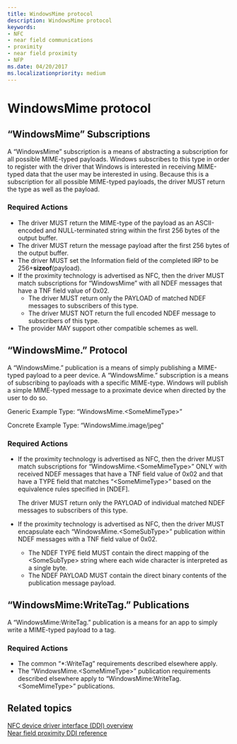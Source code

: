 ```yaml
---
title: WindowsMime protocol
description: WindowsMime protocol
keywords:
- NFC
- near field communications
- proximity
- near field proximity
- NFP
ms.date: 04/20/2017
ms.localizationpriority: medium
---
```


# WindowsMime protocol


## “WindowsMime” Subscriptions


A “WindowsMime” subscription is a means of abstracting a subscription for all possible MIME-typed payloads. Windows subscribes to this type in order to register with the driver that Windows is interested in receiving MIME-typed data that the user may be interested in using. Because this is a subscription for all possible MIME-typed payloads, the driver MUST return the type as well as the payload.

### Required Actions

-   The driver MUST return the MIME-type of the payload as an ASCII-encoded and NULL-terminated string within the first 256 bytes of the output buffer.
-   The driver MUST return the message payload after the first 256 bytes of the output buffer.
-   The driver MUST set the Information field of the completed IRP to be 256+**sizeof**(payload).
-   If the proximity technology is advertised as NFC, then the driver MUST match subscriptions for “WindowsMime” with all NDEF messages that have a TNF field value of 0x02.
    -   The driver MUST return only the PAYLOAD of matched NDEF messages to subscribers of this type.
    -   The driver MUST NOT return the full encoded NDEF message to subscribers of this type.
-   The provider MAY support other compatible schemes as well.

## “WindowsMime.” Protocol


A “WindowsMime.” publication is a means of simply publishing a MIME-typed payload to a peer device. A “WindowsMime.” subscription is a means of subscribing to payloads with a specific MIME-type. Windows will publish a simple MIME-typed message to a proximate device when directed by the user to do so.

Generic Example Type: “WindowsMime.&lt;SomeMimeType&gt;”

Concrete Example Type: “WindowsMime.image/jpeg”

### Required Actions

-   If the proximity technology is advertised as NFC, then the driver MUST match subscriptions for “WindowsMime.&lt;SomeMimeType&gt;” ONLY with received NDEF messages that have a TNF field value of 0x02 and that have a TYPE field that matches “&lt;SomeMimeType&gt;” based on the equivalence rules specified in \[NDEF\].

    The driver MUST return only the PAYLOAD of individual matched NDEF messages to subscribers of this type.

-   If the proximity technology is advertised as NFC, then the driver MUST encapsulate each “WindowsMime.&lt;SomeSubType&gt;” publication within NDEF messages with a TNF field value of 0x02.
    -   The NDEF TYPE field MUST contain the direct mapping of the &lt;SomeSubType&gt; string where each wide character is interpreted as a single byte.
    -   The NDEF PAYLOAD MUST contain the direct binary contents of the publication message payload.

## “WindowsMime:WriteTag.” Publications


A “WindowsMime:WriteTag.” publication is a means for an app to simply write a MIME-typed payload to a tag.

### Required Actions

-   The common “\*:WriteTag” requirements described elsewhere apply.
-   The “WindowsMime.&lt;SomeMimeType&gt;” publication requirements described elsewhere apply to “WindowsMime:WriteTag.&lt;SomeMimeType&gt;” publications.

 

 
## Related topics
[NFC device driver interface (DDI) overview](/windows-hardware/drivers/ddi/index)  
[Near field proximity DDI reference](/windows-hardware/drivers/ddi/index)
